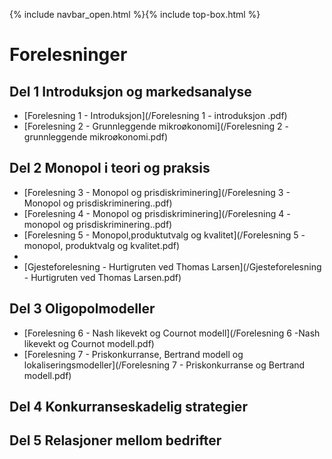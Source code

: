 
{% include navbar_open.html %}{% include top-box.html %}

# Forelesninger

## Del 1 Introduksjon og markedsanalyse       
- [Forelesning 1 - Introduksjon](/Forelesning 1 - introduksjon .pdf)
- [Forelesning 2 - Grunnleggende mikroøkonomi](/Forelesning 2 - grunnleggende mikroøkonomi.pdf)

## Del 2 Monopol i teori og praksis
- [Forelesning 3 - Monopol og prisdiskriminering](/Forelesning 3 - Monopol og prisdiskriminering..pdf)
- [Forelesning 4 - Monopol og prisdiskriminering](/Forelesning 4 - monopol og prisdiskriminering..pdf)
- [Forelesning 5 - Monopol,produktutvalg og kvalitet](/Forelesning 5 - monopol, produktvalg og kvalitet.pdf)
- 
- [Gjesteforelesning - Hurtigruten ved Thomas Larsen](/Gjesteforelesning - Hurtigruten ved Thomas Larsen.pdf)


## Del 3 Oligopolmodeller
- [Forelesning 6 - Nash likevekt og Cournot modell](/Forelesning 6 -Nash likevekt og Cournot modell.pdf)
- [Forelesning 7 - Priskonkurranse, Bertrand modell og lokaliseringsmodeller](/Forelesning 7 - Priskonkurranse og Bertrand modell.pdf)


## Del 4 Konkurranseskadelig strategier


## Del 5 Relasjoner mellom bedrifter



